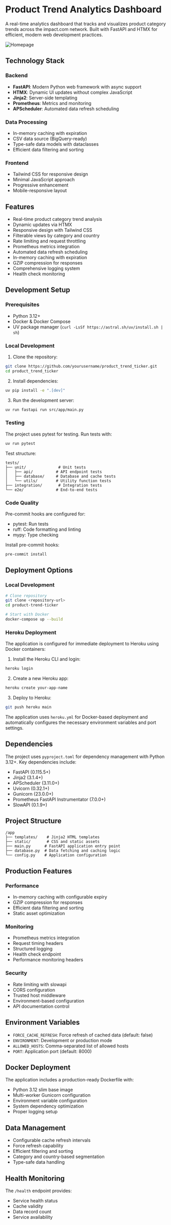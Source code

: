 # Product Trend Analytics Dashboard

A real-time analytics dashboard that tracks and visualizes product category trends across the impact.com network. Built with FastAPI and HTMX for efficient, modern web development practices.

![Homepage](img/screenshot.png)

## Technology Stack

### Backend
- **FastAPI**: Modern Python web framework with async support
- **HTMX**: Dynamic UI updates without complex JavaScript
- **Jinja2**: Server-side templating
- **Prometheus**: Metrics and monitoring
- **APScheduler**: Automated data refresh scheduling

### Data Processing
- In-memory caching with expiration
- CSV data source (BigQuery-ready)
- Type-safe data models with dataclasses
- Efficient data filtering and sorting

### Frontend
- Tailwind CSS for responsive design
- Minimal JavaScript approach
- Progressive enhancement
- Mobile-responsive layout

## Features

- Real-time product category trend analysis
- Dynamic updates via HTMX
- Responsive design with Tailwind CSS
- Filterable views by category and country
- Rate limiting and request throttling
- Prometheus metrics integration
- Automated data refresh scheduling
- In-memory caching with expiration
- GZIP compression for responses
- Comprehensive logging system
- Health check monitoring

## Development Setup

### Prerequisites
- Python 3.12+
- Docker & Docker Compose
- UV package manager (`curl -LsSf https://astral.sh/uv/install.sh | sh`)

### Local Development

1. Clone the repository:
```bash
git clone https://github.com/yourusername/product_trend_ticker.git
cd product_trend_ticker
```

2. Install dependencies:
```bash
uv pip install -e ".[dev]"
```

3. Run the development server:
```bash
uv run fastapi run src/app/main.py
```

### Testing

The project uses pytest for testing. Run tests with:

```bash
uv run pytest
```

Test structure:
```
tests/
├── unit/              # Unit tests
│   ├── api/          # API endpoint tests
│   ├── database/     # Database and cache tests
│   └── utils/        # Utility function tests
├── integration/       # Integration tests
└── e2e/              # End-to-end tests
```

### Code Quality

Pre-commit hooks are configured for:
- pytest: Run tests
- ruff: Code formatting and linting
- mypy: Type checking

Install pre-commit hooks:
```bash
pre-commit install
```

## Deployment Options

### Local Development
```bash
# Clone repository
git clone <repository-url>
cd product-trend-ticker

# Start with Docker
docker-compose up --build
```

### Heroku Deployment
The application is configured for immediate deployment to Heroku using Docker containers:

1. Install the Heroku CLI and login:
```bash
heroku login
```

2. Create a new Heroku app:
```bash
heroku create your-app-name
```

3. Deploy to Heroku:
```bash
git push heroku main
```

The application uses `heroku.yml` for Docker-based deployment and automatically configures the necessary environment variables and port settings.

## Dependencies

The project uses `pyproject.toml` for dependency management with Python 3.12+. Key dependencies include:

- FastAPI (0.115.5+)
- Jinja2 (3.1.4+)
- APScheduler (3.11.0+)
- Uvicorn (0.32.1+)
- Gunicorn (23.0.0+)
- Prometheus FastAPI Instrumentator (7.0.0+)
- SlowAPI (0.1.9+)

## Project Structure

```
/app
├── templates/    # Jinja2 HTML templates
├── static/       # CSS and static assets
├── main.py      # FastAPI application entry point
├── database.py  # Data fetching and caching logic
└── config.py    # Application configuration
```

## Production Features

### Performance
- In-memory caching with configurable expiry
- GZIP compression for responses
- Efficient data filtering and sorting
- Static asset optimization

### Monitoring
- Prometheus metrics integration
- Request timing headers
- Structured logging
- Health check endpoint
- Performance monitoring headers

### Security
- Rate limiting with slowapi
- CORS configuration
- Trusted host middleware
- Environment-based configuration
- API documentation control

## Environment Variables

- `FORCE_CACHE_REFRESH`: Force refresh of cached data (default: false)
- `ENVIRONMENT`: Development or production mode
- `ALLOWED_HOSTS`: Comma-separated list of allowed hosts
- `PORT`: Application port (default: 8000)

## Docker Deployment

The application includes a production-ready Dockerfile with:
- Python 3.12 slim base image
- Multi-worker Gunicorn configuration
- Environment variable configuration
- System dependency optimization
- Proper logging setup

## Data Management

- Configurable cache refresh intervals
- Force refresh capability
- Efficient filtering and sorting
- Category and country-based segmentation
- Type-safe data handling

## Health Monitoring

The `/health` endpoint provides:
- Service health status
- Cache validity
- Data record count
- Service availability
